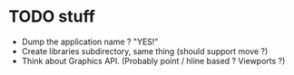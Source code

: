 # TODO stuff

- Dump the application name ? "YES!"
- Create libraries subdirectory, same thing (should support move ?)
- Think about Graphics API. 	(Probably point / hline based ? Viewports ?)